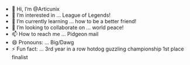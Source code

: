 - 👋 Hi, I’m @Articunix
- 👀 I’m interested in ... League of Legends!
- 🌱 I’m currently learning ... how to be a better friend!
- 💞️ I’m looking to collaborate on ... world peace!
- 📫 How to reach me ... Pidgeon mail
- 😄 Pronouns: ... Big/Dawg
- ⚡ Fun fact: ... 3rd year in a row hotdog guzzling championship 1st place finalist

<!---
Articunix/Articunix is a ✨ special ✨ repository because its `README.md` (this file) appears on your GitHub profile.
You can click the Preview link to take a look at your changes.
--->
